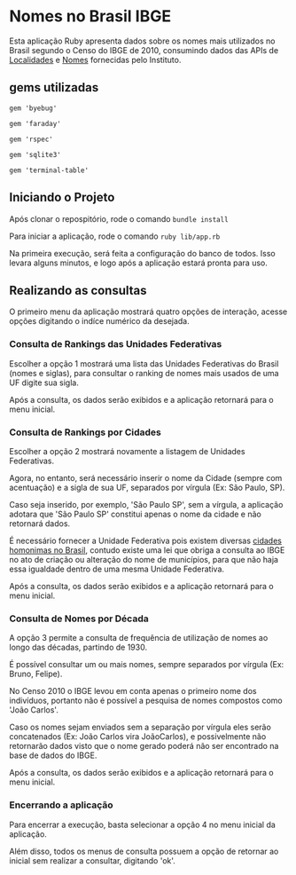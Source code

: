 # Nomes no Brasil IBGE

Esta aplicação Ruby apresenta dados sobre os nomes mais utilizados no Brasil
segundo o Censo do IBGE de 2010, consumindo dados das APIs de 
[Localidades](https://servicodados.ibge.gov.br/api/docs/localidades?versao=1) 
e [Nomes](https://servicodados.ibge.gov.br/api/docs/censos/nomes?versao=2)
fornecidas pelo Instituto.

## gems utilizadas

``` gem 'byebug' ```

``` gem 'faraday' ```

``` gem 'rspec' ```

``` gem 'sqlite3' ```

``` gem 'terminal-table' ```

## Iniciando o Projeto

Após clonar o repospitório, rode o comando ``` bundle install ```

Para iniciar a aplicação, rode o comando ``` ruby lib/app.rb ```

Na primeira execução, será feita a configuração do banco de todos. Isso levara 
alguns minutos, e logo após a aplicação estará pronta para uso.

## Realizando as consultas

O primeiro menu da aplicação mostrará quatro opções de interação, acesse opções 
digitando o indíce numérico da desejada.

### Consulta de Rankings das Unidades Federativas

Escolher a opção 1 mostrará uma lista das Unidades Federativas do Brasil (nomes 
e siglas), para consultar o ranking de nomes mais usados de uma UF digite sua 
sigla.

Após a consulta, os dados serão exibidos e a aplicação retornará para o menu 
inicial.

### Consulta de Rankings por Cidades

Escolher a opção 2 mostrará novamente a listagem de Unidades Federativas.

Agora, no entanto, será necessário inserir o nome da Cidade 
(sempre com acentuação) e a sigla de sua UF, separados por vírgula 
(Ex: São Paulo, SP).

Caso seja inserido, por exemplo, 'São Paulo SP', sem a vírgula, a aplicação
adotara que 'São Paulo SP' constitui apenas o nome da cidade e não retornará
dados.

É necessário fornecer a Unidade Federativa pois existem diversas [cidades
homonimas no Brasil](https://www.embrapa.br/manual-de-referenciacao/anexo-cidades-homonimas), 
contudo existe uma lei que obriga a consulta ao IBGE no ato de criação
ou alteração do nome de municípios, para que não haja essa igualdade dentro de
uma mesma Unidade Federativa.

Após a consulta, os dados serão exibidos e a aplicação retornará para o menu 
inicial.

### Consulta de Nomes por Década

A opção 3 permite a consulta de frequência de utilização de nomes ao longo das
décadas, partindo de 1930.

É possível consultar um ou mais nomes, sempre separados por vírgula 
(Ex: Bruno, Felipe).

No Censo 2010 o IBGE levou em conta apenas o primeiro nome dos indivíduos, 
portanto não é possível a pesquisa de nomes compostos como 'João Carlos'.

Caso os nomes sejam enviados sem a separação por vírgula eles serão concatenados 
(Ex: João Carlos vira JoãoCarlos), e possivelmente não retornarão dados visto que
o nome gerado poderá não ser encontrado na base de dados do IBGE.

Após a consulta, os dados serão exibidos e a aplicação retornará para o menu 
inicial.

### Encerrando a aplicação

Para encerrar a execução, basta selecionar a opção 4 no menu inicial da aplicação.

Além disso, todos os menus de consulta possuem a opção de retornar ao inicial 
sem realizar a consultar, digitando 'ok'.
